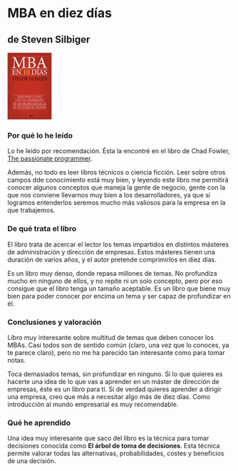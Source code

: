 # MBA en diez días
## de Steven Silbiger

[![MBA en diez días](img/mba-diez-dias.jpg)](https://www.amazon.es/MBA-10-d%C3%ADas-ense%C3%B1anzas-escuelas-ebook/dp/B00D59QW6O)

### Por qué lo he leído

Lo he leído por recomendación. Ésta la encontré en el libro de Chad Fowler, [The passionate programmer](passionate-programmer-by-chad-fowler.markdown).

Además, no todo es leer libros técnicos o ciencia ficción. Leer sobre otros campos dde conocimiento está muy bien, y leyendo este libro me permitirá conocer algunos conceptos que maneja la gente de negocio, gente con la que nos conviene llevarnos muy bien a los desarrolladores, ya que si logramos entenderlos seremos mucho más valiosos para la empresa en la que trabajemos.

### De qué trata el libro

El libro trata de acercar el lector los temas impartidos en distintos másteres de administración y dirección de empresas. Estos másteres tienen una duración de varios años, y el autor pretende comprimirlos en diez días.

Es un libro muy denso, donde repasa millones de temas. No profundiza mucho en ninguno de ellos, y no repite ni un solo concepto, pero por eso consigue que el libro tenga un tamaño aceptable. Es un libro que biene muy bien para poder conocer por encima un tema y ser capaz de profundizar en él.

### Conclusiones y valoración

Libro muy interesante sobre multitud de temas que deben conocer los MBAs. Casi todos son de sentido común (claro, una vez que lo conoces, ya te parece claro), pero no me ha parecido tan interesante como para tomar notas.

Toca demasiados temas, sin profundizar en ninguno. Si lo que quieres es hacerte una idea de lo que vas a aprender en un máster de dirección de empresas, éste es un libro para tí. Si de verdad quieres aprender a dirigir una empresa, creo que más a necesitar algo más de diez días. Como introducción al mundo empresarial es muy recomendable.

### Qué he aprendido

Una idea muy interesante que saco del libro es la técnica para tomar decisiones conocida como **El árbol de toma de decisiones**. Esta técnica permite valorar todas las alternativas, probabilidades, costes y beneficios de una decisión.

